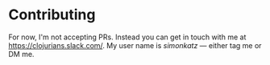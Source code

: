 # Contributing

For now, I'm not accepting PRs. Instead you can get in touch with me at https://clojurians.slack.com/. My user name is _simonkatz_ — either tag me or DM me.
